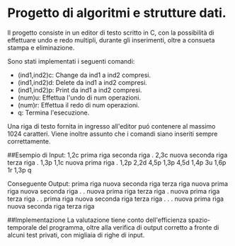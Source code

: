# Progetto di algoritmi e strutture dati.
Il progetto consiste in un editor di testo scritto in C, con la possibilità di effettuare undo e redo multipli, durante gli inserimenti, oltre a consueta stampa e eliminazione.

Sono stati implementati i seguenti comandi:
  * (ind1,ind2)c: Change da ind1 a ind2 compresi.
  * (ind1,ind2)d: Delete da ind1 a ind2 compresi.
  * (ind1,ind2)p: Print da ind1 a ind2 compresi.
  * (num)u: Effettua l'undo di num operazioni.
  * (num)r: Effettua il redo di num operazioni.
  * q: Termina l'esecuzione.

Una riga di testo fornita in ingresso all'editor puó contenere al massimo 1024 caratteri.
Viene inoltre assunto che i comandi siano inseriti sempre correttamente.

##Esempio di Input:
1,2c
prima riga
seconda riga
.
2,3c
nuova seconda riga
terza riga
.
1,3p
1,1c
nuova prima riga
.
1,2p
2,2d
4,5p
1,3p
4,5d
1,4p
3u
1,6p
1r
1,3p
q

Conseguente Output:
prima riga
nuova seconda riga
terza riga
nuova prima riga
nuova seconda riga
.
.
nuova prima riga
terza riga
.
nuova prima riga
terza riga
.
.
prima riga
nuova seconda riga
terza riga
.
.
.
nuova prima riga
nuova seconda riga
terza riga

##Implementazione
La valutazione tiene conto dell'efficienza spazio-temporale del programma, oltre alla verifica di output corretto a fronte di alcuni test privati, con migliaia di righe di input.
